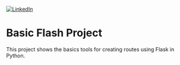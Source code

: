 [![LinkedIn][linkedin-shield]][linkedin-url-Bucsa]

 
# Basic Flash Project

This project shows the basics tools for creating routes using Flask in Python. 

[linkedin-shield]: https://img.shields.io/badge/-LinkedIn-black.svg?style=for-the-badge&logo=linkedin&colorB=555
[linkedin-url-Bucsa]: https://www.linkedin.com/in/justin-bucsa
